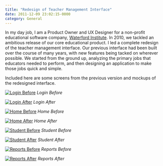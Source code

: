```yaml
---
title: "Redesign of Teacher Management Interface"
date: 2011-12-09 23:02:15-0000
category: General
---
```


In my day job, I am a Product Owner and UX Designer for a non-profit educational software company, [Waterford Institute](https://www.waterford.org). In 2010, we tackled an ambitious release of our core educational product. I led a complete redesign of the teacher management interface. Our previous interface had been built over the course of many years, with new features being tacked on wherever possible. We started from the ground up, analyzing the primary jobs that educators needed to perform, and then designing an application to make those jobs quick and simple.

Included here are some screens from the previous version and mockups of the redesigned interface.

[![Login Before](https://www.bennorris.blog/uploads/2019/a0fa4f849c.png "Login Before")](https://www.bennorris.blog/uploads/2019/a0fa4f849c.png)
*Login Before*

[![Login After](https://www.bennorris.blog/uploads/2019/7544da036e.png "Login After")](https://www.bennorris.blog/uploads/2019/7544da036e.png)
*Login After*

[![Home Before](https://www.bennorris.blog/uploads/2019/84fa1918a7.png "Home Before")](https://www.bennorris.blog/uploads/2019/84fa1918a7.png)
*Home Before*

[![Home After](https://www.bennorris.blog/uploads/2019/c3b58f3715.png "Home After")](https://www.bennorris.blog/uploads/2019/c3b58f3715.png)
*Home After*

[![Student Before](https://www.bennorris.blog/uploads/2019/0514576ca8.png "Student Before")](https://www.bennorris.blog/uploads/2019/0514576ca8.png)
*Student Before*

[![Student After](https://www.bennorris.blog/uploads/2019/fae95cb1ac.png "Student After")](https://www.bennorris.blog/uploads/2019/fae95cb1ac.png)
*Student After*

[![Reports Before](https://www.bennorris.blog/uploads/2019/d92c387817.png "Reports Before")](https://www.bennorris.blog/uploads/2019/d92c387817.png)
*Reports Before*

[![Reports After](https://www.bennorris.blog/uploads/2019/652d96c9c7.png "Reports After")](https://www.bennorris.blog/uploads/2019/652d96c9c7.png)
*Reports After*
